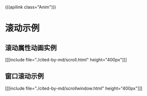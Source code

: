 (((apilink class="Anim")))

# 滚动示例

## 滚动属性动画实例

[[[include file="./cited-by-md/scroll.html" height="400px"]]]

## 窗口滚动示例

[[[include file="./cited-by-md/scrollwindow.html" height="400px"]]]